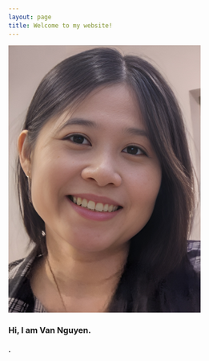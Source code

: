 ```yaml
---
layout: page
title: Welcome to my website!
---
```


![](/assets/images/Profile_pic_RESIZE2.png)

### Hi, I am Van Nguyen.
#### .
